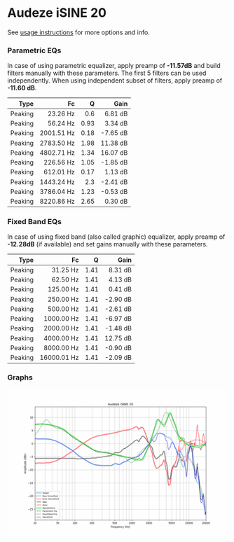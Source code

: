 # Audeze iSINE 20
See [usage instructions](https://github.com/jaakkopasanen/AutoEq#usage) for more options and info.

### Parametric EQs
In case of using parametric equalizer, apply preamp of **-11.57dB** and build filters manually
with these parameters. The first 5 filters can be used independently.
When using independent subset of filters, apply preamp of **-11.60 dB**.

| Type    | Fc         |    Q | Gain     |
|--------:|-----------:|-----:|---------:|
| Peaking | 23.26 Hz   | 0.6  | 6.81 dB  |
| Peaking | 56.24 Hz   | 0.93 | 3.34 dB  |
| Peaking | 2001.51 Hz | 0.18 | -7.65 dB |
| Peaking | 2783.50 Hz | 1.98 | 11.38 dB |
| Peaking | 4802.71 Hz | 1.34 | 16.07 dB |
| Peaking | 226.56 Hz  | 1.05 | -1.85 dB |
| Peaking | 612.01 Hz  | 0.17 | 1.13 dB  |
| Peaking | 1443.24 Hz | 2.3  | -2.41 dB |
| Peaking | 3786.04 Hz | 1.23 | -0.53 dB |
| Peaking | 8220.86 Hz | 2.65 | 0.30 dB  |

### Fixed Band EQs
In case of using fixed band (also called graphic) equalizer, apply preamp of **-12.28dB**
(if available) and set gains manually with these parameters.

| Type    | Fc          |    Q | Gain     |
|--------:|------------:|-----:|---------:|
| Peaking | 31.25 Hz    | 1.41 | 8.31 dB  |
| Peaking | 62.50 Hz    | 1.41 | 4.13 dB  |
| Peaking | 125.00 Hz   | 1.41 | 0.41 dB  |
| Peaking | 250.00 Hz   | 1.41 | -2.90 dB |
| Peaking | 500.00 Hz   | 1.41 | -2.61 dB |
| Peaking | 1000.00 Hz  | 1.41 | -6.97 dB |
| Peaking | 2000.00 Hz  | 1.41 | -1.48 dB |
| Peaking | 4000.00 Hz  | 1.41 | 12.75 dB |
| Peaking | 8000.00 Hz  | 1.41 | -0.90 dB |
| Peaking | 16000.01 Hz | 1.41 | -2.09 dB |

### Graphs
![](./Audeze%20iSINE%2020.png)